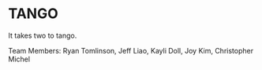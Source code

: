 # TANGO
It takes two to tango.

Team Members:
Ryan Tomlinson, Jeff Liao, Kayli Doll, Joy Kim, Christopher Michel